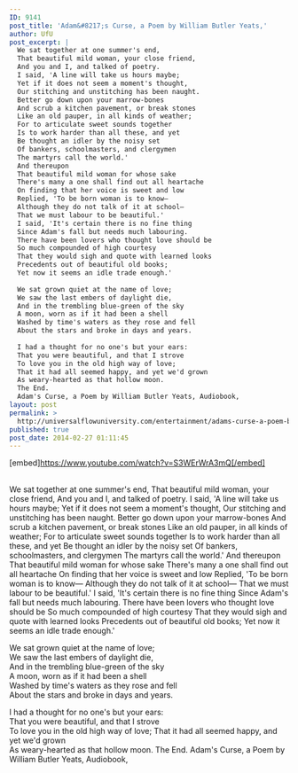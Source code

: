 ```yaml
---
ID: 9141
post_title: 'Adam&#8217;s Curse, a Poem by William Butler Yeats,'
author: UfU
post_excerpt: |
  We sat together at one summer's end,
  That beautiful mild woman, your close friend,
  And you and I, and talked of poetry.
  I said, 'A line will take us hours maybe;
  Yet if it does not seem a moment's thought,
  Our stitching and unstitching has been naught.
  Better go down upon your marrow-bones
  And scrub a kitchen pavement, or break stones
  Like an old pauper, in all kinds of weather;
  For to articulate sweet sounds together
  Is to work harder than all these, and yet
  Be thought an idler by the noisy set
  Of bankers, schoolmasters, and clergymen
  The martyrs call the world.'
  And thereupon
  That beautiful mild woman for whose sake
  There's many a one shall find out all heartache
  On finding that her voice is sweet and low
  Replied, 'To be born woman is to know—
  Although they do not talk of it at school—
  That we must labour to be beautiful.'
  I said, 'It's certain there is no fine thing
  Since Adam's fall but needs much labouring.
  There have been lovers who thought love should be
  So much compounded of high courtesy
  That they would sigh and quote with learned looks
  Precedents out of beautiful old books;
  Yet now it seems an idle trade enough.'
  
  We sat grown quiet at the name of love;
  We saw the last embers of daylight die,
  And in the trembling blue-green of the sky
  A moon, worn as if it had been a shell
  Washed by time's waters as they rose and fell
  About the stars and broke in days and years.
  
  I had a thought for no one's but your ears:
  That you were beautiful, and that I strove
  To love you in the old high way of love;
  That it had all seemed happy, and yet we'd grown
  As weary-hearted as that hollow moon.
  The End.
  Adam's Curse, a Poem by William Butler Yeats, Audiobook,
layout: post
permalink: >
  http://universalflowuniversity.com/entertainment/adams-curse-a-poem-by-william-butler-yeats/
published: true
post_date: 2014-02-27 01:11:45
---
```

[embed]https://www.youtube.com/watch?v=S3WErWrA3mQ[/embed]</br></br>
<p>We sat together at one summer's end,
That beautiful mild woman, your close friend,   
And you and I, and talked of poetry.
I said, 'A line will take us hours maybe;
Yet if it does not seem a moment's thought,   
Our stitching and unstitching has been naught.   
Better go down upon your marrow-bones   
And scrub a kitchen pavement, or break stones   
Like an old pauper, in all kinds of weather;   
For to articulate sweet sounds together
Is to work harder than all these, and yet   
Be thought an idler by the noisy set
Of bankers, schoolmasters, and clergymen   
The martyrs call the world.'
                                          And thereupon
That beautiful mild woman for whose sake   
There's many a one shall find out all heartache   
On finding that her voice is sweet and low   
Replied, 'To be born woman is to know—
Although they do not talk of it at school—
That we must labour to be beautiful.'
I said, 'It's certain there is no fine thing   
Since Adam's fall but needs much labouring.
There have been lovers who thought love should be   
So much compounded of high courtesy   
That they would sigh and quote with learned looks   
Precedents out of beautiful old books;   
Yet now it seems an idle trade enough.'

We sat grown quiet at the name of love;   
We saw the last embers of daylight die,   
And in the trembling blue-green of the sky   
A moon, worn as if it had been a shell   
Washed by time's waters as they rose and fell   
About the stars and broke in days and years.

I had a thought for no one's but your ears:   
That you were beautiful, and that I strove   
To love you in the old high way of love;
That it had all seemed happy, and yet we'd grown   
As weary-hearted as that hollow moon.
The End.
Adam's Curse, a Poem by William Butler Yeats, Audiobook,</p>